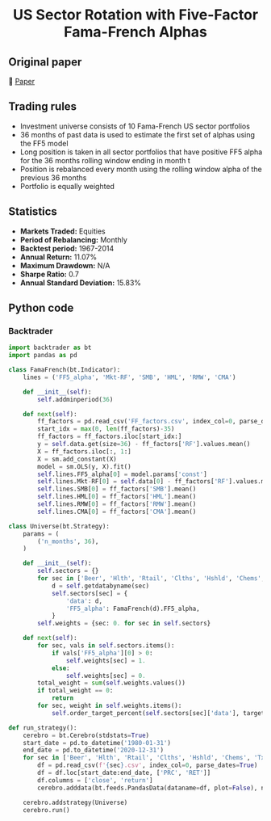 <div align="center">
  <h1>US Sector Rotation with Five-Factor Fama-French Alphas</h1>
</div>

## Original paper

📕 [Paper](https://papers.ssrn.com/sol3/papers.cfm?abstract_id=2987819)

## Trading rules

- Investment universe consists of 10 Fama-French US sector portfolios
- 36 months of past data is used to estimate the first set of alphas using the FF5 model
- Long position is taken in all sector portfolios that have positive FF5 alpha for the 36 months rolling window ending in month t
- Position is rebalanced every month using the rolling window alpha of the previous 36 months
- Portfolio is equally weighted

## Statistics

- **Markets Traded:** Equities
- **Period of Rebalancing:** Monthly
- **Backtest period:** 1967-2014
- **Annual Return:** 11.07%
- **Maximum Drawdown:** N/A
- **Sharpe Ratio:** 0.7
- **Annual Standard Deviation:** 15.83%

## Python code

### Backtrader

```python
import backtrader as bt
import pandas as pd

class FamaFrench(bt.Indicator):
    lines = ('FF5_alpha', 'Mkt-RF', 'SMB', 'HML', 'RMW', 'CMA')

    def __init__(self):
        self.addminperiod(36)

    def next(self):
        ff_factors = pd.read_csv('FF_factors.csv', index_col=0, parse_dates=True)
        start_idx = max(0, len(ff_factors)-35)
        ff_factors = ff_factors.iloc[start_idx:]
        y = self.data.get(size=36) - ff_factors['RF'].values.mean()
        X = ff_factors.iloc[:, 1:]
        X = sm.add_constant(X)
        model = sm.OLS(y, X).fit()
        self.lines.FF5_alpha[0] = model.params['const']
        self.lines.Mkt-RF[0] = self.data[0] - ff_factors['RF'].values.mean()
        self.lines.SMB[0] = ff_factors['SMB'].mean()
        self.lines.HML[0] = ff_factors['HML'].mean()
        self.lines.RMW[0] = ff_factors['RMW'].mean()
        self.lines.CMA[0] = ff_factors['CMA'].mean()

class Universe(bt.Strategy):
    params = (
        ('n_months', 36),
    )

    def __init__(self):
        self.sectors = {}
        for sec in ['Beer', 'Hlth', 'Rtail', 'Clths', 'Hshld', 'Chems', 'Txtls', 'ElcEq', 'BusEq', 'Paper']:
            d = self.getdatabyname(sec)
            self.sectors[sec] = {
                'data': d,
                'FF5_alpha': FamaFrench(d).FF5_alpha,
            }
        self.weights = {sec: 0. for sec in self.sectors}

    def next(self):
        for sec, vals in self.sectors.items():
            if vals['FF5_alpha'][0] > 0:
                self.weights[sec] = 1.
            else:
                self.weights[sec] = 0.
        total_weight = sum(self.weights.values())
        if total_weight == 0:
            return
        for sec, weight in self.weights.items():
            self.order_target_percent(self.sectors[sec]['data'], target=weight/total_weight)

def run_strategy():
    cerebro = bt.Cerebro(stdstats=True)
    start_date = pd.to_datetime('1980-01-31')
    end_date = pd.to_datetime('2020-12-31')
    for sec in ['Beer', 'Hlth', 'Rtail', 'Clths', 'Hshld', 'Chems', 'Txtls', 'ElcEq', 'BusEq', 'Paper']:
        df = pd.read_csv(f'{sec}.csv', index_col=0, parse_dates=True)
        df = df.loc[start_date:end_date, ['PRC', 'RET']]
        df.columns = ['close', 'return']
        cerebro.adddata(bt.feeds.PandasData(dataname=df, plot=False), name=sec)

    cerebro.addstrategy(Universe)
    cerebro.run()
```